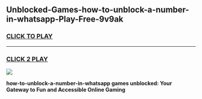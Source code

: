 
## Unblocked-Games-how-to-unblock-a-number-in-whatsapp-Play-Free-9v9ak
<h3>
<a href="https://premium76.site?title=how-to-unblock-a-number-in-whatsapp&ref=21A">CLICK TO PLAY</a></h3>
<hr>

<h3>
<a href="https://premium76.site?title=how-to-unblock-a-number-in-whatsapp&ref=21A">CLICK 2 PLAY</a>
  
</h3>

<a href="https://premium76.site?title=how-to-unblock-a-number-in-whatsapp&ref=21A"><img src="https://clearcache.store/games.png"></a>


**how-to-unblock-a-number-in-whatsapp games unblocked: Your Gateway to Fun and Accessible Online Gaming**
